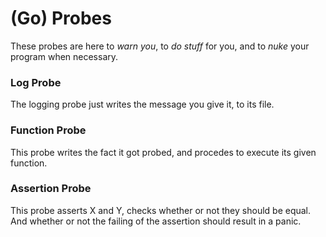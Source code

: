 # (Go) Probes

These probes are here to _warn you_, to _do stuff_ for you, and to _nuke_ your program when necessary.

### Log Probe

The logging probe just writes the message you give it, to its file.

### Function Probe

This probe writes the fact it got probed, and procedes to execute its given function.

### Assertion Probe

This probe asserts X and Y, checks whether or not they should be equal.
And whether or not the failing of the assertion should result in a panic.

